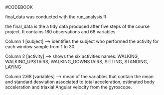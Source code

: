 #CODEBOOK

final_data was conducted with the run_analysis.R

the final_data is the a tidy data produced after five steps of the course project. It contains 180 observations and 68 variables.

Column 1 [subject] --> identifies the subject who performed the activity for each window sample from 1 to 30.

Column 2 [activity] --> shows the six activities names: WALKING, WALKING_UPSTAIRS, WALKING_DOWNSTAIRS, SITTING, STANDING, LAYING

Column 2:68 [variables] --> mean of the variables that contain the mean and standard desviation associated to total acceleration, estimated body acceleration and triaxial Angular velocity from the gyroscope. 